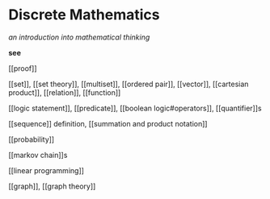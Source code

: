 # Discrete Mathematics

_an introduction into mathematical thinking_

**see**

[[proof]]

[[set]], [[set theory]], [[multiset]], [[ordered pair]], [[vector]], [[cartesian product]], [[relation]], [[function]]

[[logic statement]], [[predicate]], [[boolean logic#operators]], [[quantifier]]s

[[sequence]] definition, [[summation and product notation]]

[[probability]]

[[markov chain]]s

[[linear programming]]

[[graph]], [[graph theory]]
